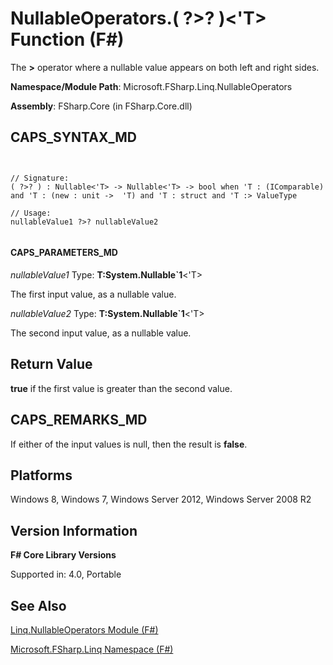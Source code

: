# NullableOperators.( ?>? )<'T> Function (F#)

The **&gt;** operator where a nullable value appears on both left and right sides.

**Namespace/Module Path**: Microsoft.FSharp.Linq.NullableOperators

**Assembly**: FSharp.Core (in FSharp.Core.dll)


## CAPS_SYNTAX_MD



```


// Signature:
( ?>? ) : Nullable<'T> -> Nullable<'T> -> bool when 'T : (IComparable) and 'T : (new : unit ->  'T) and 'T : struct and 'T :> ValueType

// Usage:
nullableValue1 ?>? nullableValue2


```



#### CAPS_PARAMETERS_MD
*nullableValue1*
Type: **T:System.Nullable&#96;1**&lt;'T&gt;


The first input value, as a nullable value.


*nullableValue2*
Type: **T:System.Nullable&#96;1**&lt;'T&gt;


The second input value, as a nullable value.




## Return Value
**true** if the first value is greater than the second value.


## CAPS_REMARKS_MD
If either of the input values is null, then the result is **false**.


## Platforms
Windows 8, Windows 7, Windows Server 2012, Windows Server 2008 R2


## Version Information
**F# Core Library Versions**

Supported in: 4.0, Portable




## See Also
[Linq.NullableOperators Module &#40;F&#35;&#41;](Linq.NullableOperators+Module+%28F%23%29.md)

[Microsoft.FSharp.Linq Namespace &#40;F&#35;&#41;](Microsoft.FSharp.Linq+Namespace+%28F%23%29.md)

